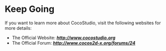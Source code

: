 # Keep Going

If you want to learn more about CocoStudio, visit the following websites for more details:

- The Official Website:  ***http://www.cocostudio.org***
- The Official Forum:    ***http://www.cocos2d-x.org/forums/24***
